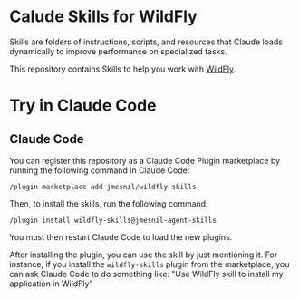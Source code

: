 # Calude Skills for WildFly

Skills are folders of instructions, scripts, and resources that Claude loads dynamically to improve performance on specialized tasks.

This repository contains Skills to help you work with [WildFly](https://wildfly.org/).

# Try in Claude Code

## Claude Code
You can register this repository as a Claude Code Plugin marketplace by running the following command in Claude Code:
```
/plugin marketplace add jmesnil/wildfly-skills
```

Then, to install the skills, run the following command:

```
/plugin install wildfly-skills@jmesnil-agent-skills
```

You must then restart Claude Code to load the new plugins.

After installing the plugin, you can use the skill by just mentioning it. For instance, if you install the `wildfly-skills` plugin from the marketplace, you can ask Claude Code to do something like: "Use WildFly skill to install my application in WildFly"